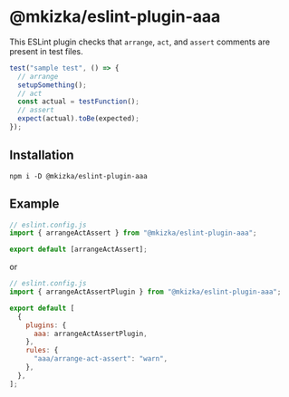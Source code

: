 # @mkizka/eslint-plugin-aaa

This ESLint plugin checks that `arrange`, `act`, and `assert` comments are present in test files.

```js
test("sample test", () => {
  // arrange
  setupSomething();
  // act
  const actual = testFunction();
  // assert
  expect(actual).toBe(expected);
});
```

## Installation

```
npm i -D @mkizka/eslint-plugin-aaa
```

## Example

```js
// eslint.config.js
import { arrangeActAssert } from "@mkizka/eslint-plugin-aaa";

export default [arrangeActAssert];
```

or

```js
// eslint.config.js
import { arrangeActAssertPlugin } from "@mkizka/eslint-plugin-aaa";

export default [
  {
    plugins: {
      aaa: arrangeActAssertPlugin,
    },
    rules: {
      "aaa/arrange-act-assert": "warn",
    },
  },
];
```
